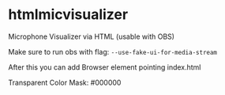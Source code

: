 # htmlmicvisualizer
Microphone Visualizer via HTML (usable with OBS)

Make sure to run obs with flag: ```--use-fake-ui-for-media-stream```

After this you can add Browser element pointing index.html

Transparent Color Mask: #000000
